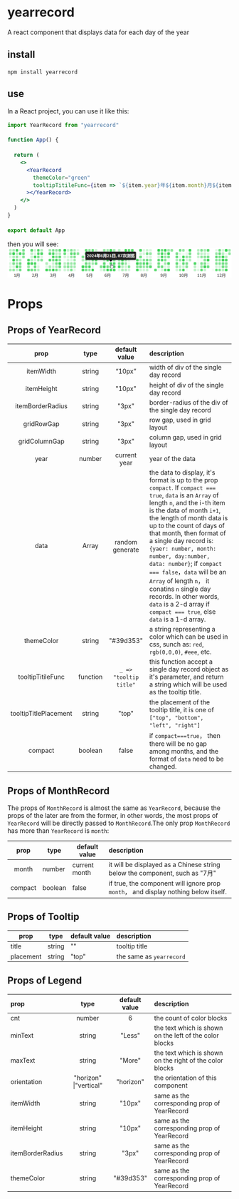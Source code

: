 # yearrecord
A react component that displays data for each day of the year


## install
```
npm install yearrecord
```

## use

In a React project, you can use it like this:
```jsx
import YearRecord from "yearrecord"

function App() {

  return (
    <>
      <YearRecord
        themeColor="green"
        tooltipTitileFunc={item => `${item.year}年${item.month}月${item.day}日, ${item.data}次浏览`}
      ></YearRecord>
    </>
  )
}

export default App
```
then you will see:
![image](https://raw.githubusercontent.com/qgq99/yearrecord/master/public/render_res.png)

# Props
## Props of YearRecord
|         prop          |   type   |     default value      |                         description                          |
| :-------------------: | :------: | :--------------------: | :---------------------------------------------------------- |
|       itemWidth       |  string  |         “10px”         |            width of div of the single day record             |
|      itemHeight       |  string  |         "10px"         |            height of div of the single day record            |
|   itemBorderRadius    |  string  |         "3px"          |      border-radius of the div of the single day record       |
|      gridRowGap       |  string  |         "3px"          |                 row gap, used in grid layout                 |
|     gridColumnGap     |  string  |         "3px"          |               column gap, used in grid layout                |
|         year          |  number  |      current year      |                       year of the data                       |
|         data          |  Array   |    random generate     | the data to display,  it's format is up to the prop `compact`. If `compact === true`, `data` is an `Array` of length `n`,  and the i-th item is the data of  month `i+1`, the length of month data is up to the count of days of that month, then format of  a single day record is: `{yaer: number, month: number, day:number, data: number}`; if `compact === false`，`data` will be an `Array` of length `n`，  it conatins `n` single day records. In other words, `data` is a 2-d array if `compact === true`, else `data` is a 1-d array. |
|      themeColor       |  string  |         "#39d353"          | a string representing a color which can be used in css, sunch as:  `red`, `rgb(0,0,0)`, `#eee`, etc. |
|   tooltipTitileFunc   | function | `_ => "tooltip title"` | this function accept a single day record object as it's parameter, and return a string which will be used as the tooltip title. |
| tooltipTitlePlacement |  string  |         "top"          | the placement of the tooltip title, it is one of `["top", "bottom", "left", "right"]` |
|        compact        | boolean  |         false          | if `compact===true`， then there will be no gap among months, and the format of `data` need to be changed. |

## Props of MonthRecord
The props of `MonthRecord` is almost the same as `YearRecord`, because the props of the later are from the former, in other words, the most props of `YearRecord` will be directly passed to `MonthRecord`.The only prop `MonthRecord` has more than `YearRecord` is `month`:

|  prop   | type    | default value | description                                                  |
| :-----: | ------- | ------------- | :------------------------------------------------------------ |
|  month  | number  | current month | it will be displayed as a Chinese string below the component, such as "7月" |
| compact | boolean | false         | if true, the component will ignore prop `month`， and display nothing below itself. |

## Props of Tooltip
| prop      | type   | default value | description              |
| --------- | ------ | ------------- | :------------------------ |
| title     | string | ""            | tooltip title            |
| placement | string | "top"         | the same as `yearrecord` |

## Props of Legend
| prop             |          type          | default value | description                                              |
| :--------------- | :--------------------: | :-----------: | :------------------------------------------------------- |
| cnt              |         number         |       6       | the count of color blocks                                |
| minText          |         string         |    "Less"     | the text which is shown on the left of the color blocks  |
| maxText          |         string         |    "More"     | the text which is shown on the right of the color blocks |
| orientation      | "horizon" \|"vertical" |   "horizon"   | the orientation of this component                        |
| itemWidth        |         string         |    "10px"     | same as the corresponding prop of YearRecord             |
| itemHeight       |         string         |    "10px"     | same as the corresponding prop of YearRecord             |
| itemBorderRadius |         string         |     "3px"     | same as the corresponding prop of YearRecord             |
| themeColor       |         string         |   "#39d353"   | same as the corresponding prop of YearRecord             |